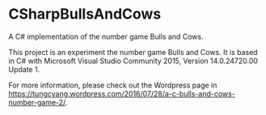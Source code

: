 # CSharpBullsAndCows
A C# implementation of the number game Bulls and Cows.

This project is an experiment the number game Bulls and Cows.  It is based in C# with Microsoft Visual Studio Community 2015, Version 14.0.24720.00 Update 1.

For more information, please check out the Wordpress page in https://tungcyang.wordpress.com/2016/07/28/a-c-bulls-and-cows-number-game-2/.


